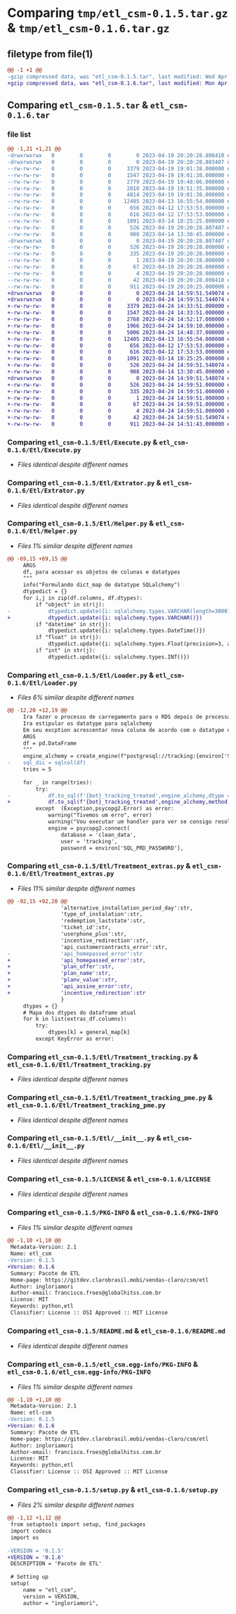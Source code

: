 # Comparing `tmp/etl_csm-0.1.5.tar.gz` & `tmp/etl_csm-0.1.6.tar.gz`

## filetype from file(1)

```diff
@@ -1 +1 @@
-gzip compressed data, was "etl_csm-0.1.5.tar", last modified: Wed Apr 19 20:20:28 2023, max compression
+gzip compressed data, was "etl_csm-0.1.6.tar", last modified: Mon Apr 24 14:59:51 2023, max compression
```

## Comparing `etl_csm-0.1.5.tar` & `etl_csm-0.1.6.tar`

### file list

```diff
@@ -1,21 +1,21 @@
-drwxrwxrwx   0        0        0        0 2023-04-19 20:20:28.808410 etl_csm-0.1.5/
-drwxrwxrwx   0        0        0        0 2023-04-19 20:20:28.803407 etl_csm-0.1.5/Etl/
--rw-rw-rw-   0        0        0     3379 2023-04-19 19:01:38.000000 etl_csm-0.1.5/Etl/Execute.py
--rw-rw-rw-   0        0        0     1547 2023-04-19 19:01:38.000000 etl_csm-0.1.5/Etl/Extrator.py
--rw-rw-rw-   0        0        0     2779 2023-04-19 19:48:06.000000 etl_csm-0.1.5/Etl/Helper.py
--rw-rw-rw-   0        0        0     2010 2023-04-19 19:51:35.000000 etl_csm-0.1.5/Etl/Loader.py
--rw-rw-rw-   0        0        0     4814 2023-04-19 19:01:38.000000 etl_csm-0.1.5/Etl/Treatment_extras.py
--rw-rw-rw-   0        0        0    12405 2023-04-13 16:55:54.000000 etl_csm-0.1.5/Etl/Treatment_tracking.py
--rw-rw-rw-   0        0        0      656 2023-04-12 17:53:53.000000 etl_csm-0.1.5/Etl/Treatment_tracking_pme.py
--rw-rw-rw-   0        0        0      616 2023-04-12 17:53:53.000000 etl_csm-0.1.5/Etl/__init__.py
--rw-rw-rw-   0        0        0     1091 2023-03-14 18:25:25.000000 etl_csm-0.1.5/LICENSE
--rw-rw-rw-   0        0        0      526 2023-04-19 20:20:28.807407 etl_csm-0.1.5/PKG-INFO
--rw-rw-rw-   0        0        0      908 2023-04-14 13:30:45.000000 etl_csm-0.1.5/README.md
-drwxrwxrwx   0        0        0        0 2023-04-19 20:20:28.807407 etl_csm-0.1.5/etl_csm.egg-info/
--rw-rw-rw-   0        0        0      526 2023-04-19 20:20:28.000000 etl_csm-0.1.5/etl_csm.egg-info/PKG-INFO
--rw-rw-rw-   0        0        0      335 2023-04-19 20:20:28.000000 etl_csm-0.1.5/etl_csm.egg-info/SOURCES.txt
--rw-rw-rw-   0        0        0        1 2023-04-19 20:20:28.000000 etl_csm-0.1.5/etl_csm.egg-info/dependency_links.txt
--rw-rw-rw-   0        0        0       67 2023-04-19 20:20:28.000000 etl_csm-0.1.5/etl_csm.egg-info/requires.txt
--rw-rw-rw-   0        0        0        4 2023-04-19 20:20:28.000000 etl_csm-0.1.5/etl_csm.egg-info/top_level.txt
--rw-rw-rw-   0        0        0       42 2023-04-19 20:20:28.808410 etl_csm-0.1.5/setup.cfg
--rw-rw-rw-   0        0        0      911 2023-04-19 20:20:25.000000 etl_csm-0.1.5/setup.py
+drwxrwxrwx   0        0        0        0 2023-04-24 14:59:51.549074 etl_csm-0.1.6/
+drwxrwxrwx   0        0        0        0 2023-04-24 14:59:51.544074 etl_csm-0.1.6/Etl/
+-rw-rw-rw-   0        0        0     3379 2023-04-24 14:33:51.000000 etl_csm-0.1.6/Etl/Execute.py
+-rw-rw-rw-   0        0        0     1547 2023-04-24 14:33:51.000000 etl_csm-0.1.6/Etl/Extrator.py
+-rw-rw-rw-   0        0        0     2768 2023-04-24 14:52:17.000000 etl_csm-0.1.6/Etl/Helper.py
+-rw-rw-rw-   0        0        0     1966 2023-04-24 14:59:10.000000 etl_csm-0.1.6/Etl/Loader.py
+-rw-rw-rw-   0        0        0     5006 2023-04-24 14:48:37.000000 etl_csm-0.1.6/Etl/Treatment_extras.py
+-rw-rw-rw-   0        0        0    12405 2023-04-13 16:55:54.000000 etl_csm-0.1.6/Etl/Treatment_tracking.py
+-rw-rw-rw-   0        0        0      656 2023-04-12 17:53:53.000000 etl_csm-0.1.6/Etl/Treatment_tracking_pme.py
+-rw-rw-rw-   0        0        0      616 2023-04-12 17:53:53.000000 etl_csm-0.1.6/Etl/__init__.py
+-rw-rw-rw-   0        0        0     1091 2023-03-14 18:25:25.000000 etl_csm-0.1.6/LICENSE
+-rw-rw-rw-   0        0        0      526 2023-04-24 14:59:51.548074 etl_csm-0.1.6/PKG-INFO
+-rw-rw-rw-   0        0        0      908 2023-04-14 13:30:45.000000 etl_csm-0.1.6/README.md
+drwxrwxrwx   0        0        0        0 2023-04-24 14:59:51.548074 etl_csm-0.1.6/etl_csm.egg-info/
+-rw-rw-rw-   0        0        0      526 2023-04-24 14:59:51.000000 etl_csm-0.1.6/etl_csm.egg-info/PKG-INFO
+-rw-rw-rw-   0        0        0      335 2023-04-24 14:59:51.000000 etl_csm-0.1.6/etl_csm.egg-info/SOURCES.txt
+-rw-rw-rw-   0        0        0        1 2023-04-24 14:59:51.000000 etl_csm-0.1.6/etl_csm.egg-info/dependency_links.txt
+-rw-rw-rw-   0        0        0       67 2023-04-24 14:59:51.000000 etl_csm-0.1.6/etl_csm.egg-info/requires.txt
+-rw-rw-rw-   0        0        0        4 2023-04-24 14:59:51.000000 etl_csm-0.1.6/etl_csm.egg-info/top_level.txt
+-rw-rw-rw-   0        0        0       42 2023-04-24 14:59:51.549074 etl_csm-0.1.6/setup.cfg
+-rw-rw-rw-   0        0        0      911 2023-04-24 14:51:43.000000 etl_csm-0.1.6/setup.py
```

### Comparing `etl_csm-0.1.5/Etl/Execute.py` & `etl_csm-0.1.6/Etl/Execute.py`

 * *Files identical despite different names*

### Comparing `etl_csm-0.1.5/Etl/Extrator.py` & `etl_csm-0.1.6/Etl/Extrator.py`

 * *Files identical despite different names*

### Comparing `etl_csm-0.1.5/Etl/Helper.py` & `etl_csm-0.1.6/Etl/Helper.py`

 * *Files 1% similar despite different names*

```diff
@@ -69,15 +69,15 @@
     ARGS
     df, para acessar os objetos de colunas e datatypes
     """
     info("Formulando dict_map de datatype SQLalchemy")
     dtypedict = {}
     for i,j in zip(df.columns, df.dtypes):
         if "object" in str(j):
-            dtypedict.update({i: sqlalchemy.types.VARCHAR(length=3000)})                 
+            dtypedict.update({i: sqlalchemy.types.VARCHAR()})                 
         if "datetime" in str(j):
             dtypedict.update({i: sqlalchemy.types.DateTime()})
         if "float" in str(j):
             dtypedict.update({i: sqlalchemy.types.Float(precision=3, asdecimal=True)})
         if "int" in str(j):
             dtypedict.update({i: sqlalchemy.types.INT()})
```

### Comparing `etl_csm-0.1.5/Etl/Loader.py` & `etl_csm-0.1.6/Etl/Loader.py`

 * *Files 6% similar despite different names*

```diff
@@ -12,20 +12,19 @@
     Ira fazer o processo de carregamento para o RDS depois de processado.
     Ira estipular os datatype para sqlalchemy
     Em seu excption acrescentar nova coluna de acordo com o datatype que ela precisa
     ARGS
     df = pd.DataFrame
     """
     engine_alchemy = create_engine(f"postgresql://tracking:{environ['SQL_PRD_PASSWORD']}@prd-avi-chatbot-tracking-db.clarobrasil.mobi:5432/clean_data")
-    sql_dic = sqlcol(df) 
     tries = 5
 
     for _ in range(tries):
         try:
-            df.to_sql(f'{bot}_tracking_treated',engine_alchemy,dtype = sql_dic ,method = psql_insert_copy,if_exists = 'append',index = False,chunksize = 10000)
+            df.to_sql(f'{bot}_tracking_treated',engine_alchemy,method = psql_insert_copy,if_exists = 'append',index = False,chunksize = 10000)
         except  (Exception,psycopg2.Error) as error:
             warning("Tivemos um erro", error)
             warning("Vou executar um handler para ver se consigo resolver!")         
             engine = psycopg2.connect(
                 database = 'clean_data',
                 user = 'tracking',
                 password = environ['SQL_PRD_PASSWORD'],
```

### Comparing `etl_csm-0.1.5/Etl/Treatment_extras.py` & `etl_csm-0.1.6/Etl/Treatment_extras.py`

 * *Files 11% similar despite different names*

```diff
@@ -92,15 +92,20 @@
                 'alternative_installation_period_day':str,
                 'type_of_instalation':str,
                 'redemption_laststate':str,
                 'ticket_id':str,
                 'userphone_plus':str,
                 'incentive_redirection':str,
                 'api_customercontracts_error':str,
-                'api_homepassed_error':str
+                'api_homepassed_error':str,
+                'plan_offer':str,
+                'plan_name':str,
+                'planv_value':str,
+                'api_assine_error':str,
+                'incentive_redirection':str
                 }
     dtypes = {}
     # Mapa dos dtypes do dataframe atual
     for k in list(extras_df.columns):
         try:
             dtypes[k] = general_map[k]
         except KeyError as error:
```

### Comparing `etl_csm-0.1.5/Etl/Treatment_tracking.py` & `etl_csm-0.1.6/Etl/Treatment_tracking.py`

 * *Files identical despite different names*

### Comparing `etl_csm-0.1.5/Etl/Treatment_tracking_pme.py` & `etl_csm-0.1.6/Etl/Treatment_tracking_pme.py`

 * *Files identical despite different names*

### Comparing `etl_csm-0.1.5/Etl/__init__.py` & `etl_csm-0.1.6/Etl/__init__.py`

 * *Files identical despite different names*

### Comparing `etl_csm-0.1.5/LICENSE` & `etl_csm-0.1.6/LICENSE`

 * *Files identical despite different names*

### Comparing `etl_csm-0.1.5/PKG-INFO` & `etl_csm-0.1.6/PKG-INFO`

 * *Files 1% similar despite different names*

```diff
@@ -1,10 +1,10 @@
 Metadata-Version: 2.1
 Name: etl_csm
-Version: 0.1.5
+Version: 0.1.6
 Summary: Pacote de ETL
 Home-page: https://gitdev.clarobrasil.mobi/vendas-claro/csm/etl
 Author: ingloriamori
 Author-email: francisco.froes@globalhitss.com.br
 License: MIT
 Keywords: python,etl
 Classifier: License :: OSI Approved :: MIT License
```

### Comparing `etl_csm-0.1.5/README.md` & `etl_csm-0.1.6/README.md`

 * *Files identical despite different names*

### Comparing `etl_csm-0.1.5/etl_csm.egg-info/PKG-INFO` & `etl_csm-0.1.6/etl_csm.egg-info/PKG-INFO`

 * *Files 1% similar despite different names*

```diff
@@ -1,10 +1,10 @@
 Metadata-Version: 2.1
 Name: etl-csm
-Version: 0.1.5
+Version: 0.1.6
 Summary: Pacote de ETL
 Home-page: https://gitdev.clarobrasil.mobi/vendas-claro/csm/etl
 Author: ingloriamori
 Author-email: francisco.froes@globalhitss.com.br
 License: MIT
 Keywords: python,etl
 Classifier: License :: OSI Approved :: MIT License
```

### Comparing `etl_csm-0.1.5/setup.py` & `etl_csm-0.1.6/setup.py`

 * *Files 2% similar despite different names*

```diff
@@ -1,12 +1,12 @@
 from setuptools import setup, find_packages
 import codecs
 import os
 
-VERSION = '0.1.5'
+VERSION = '0.1.6'
 DESCRIPTION = 'Pacote de ETL'
 
 # Setting up
 setup(
     name = "etl_csm",
     version = VERSION,
     author = "ingloriamori",
```


